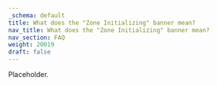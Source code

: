 ```yaml
---
_schema: default
title: What does the "Zone Initializing" banner mean?
nav_title: What does the "Zone Initializing" banner mean?
nav_section: FAQ
weight: 20019
draft: false
---
```

Placeholder.